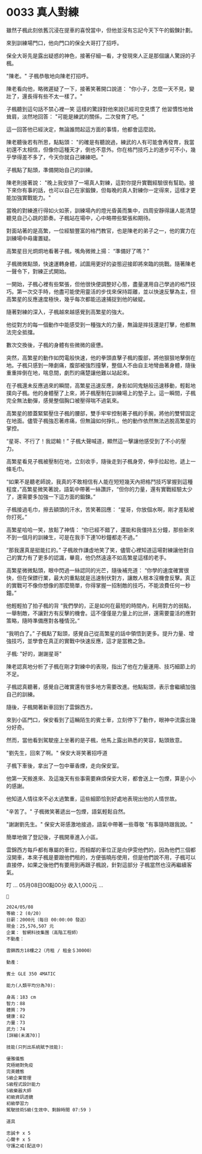 # 0033 真人對練

雖然子楓此刻依舊沉浸在提車的喜悅當中，但他並沒有忘記今天下午的鍛鍊計劃。

來到訓練場門口，他向門口的保全大哥打了招呼。

保全大哥先是露出疑惑的神色，接著仔細一看，才發現來人正是那個讓人驚訝的子楓。

"陳老。"
子楓恭敬地向陳老打招呼。

陳老看向他，略微遲疑了一下，接著笑著開口說道：
"你小子，怎麼一天不見，變壯了，還長得有些不太一樣了。"

子楓聽到這句話不禁心裡一笑
這樣的驚訝對他來說已經司空見慣了
他習慣性地耸耸肩，淡然地回答：
"可能是練武的關係，二次發育了吧。"

這一回答他已經決定，無論誰問起這方面的事情，他都會這麼說。

陳老聽後若有所思，點點頭：
"的確是有聽說過，練武的人有可能會再發育，我當初還不太相信，但像你這種天才，倒也不意外。你在格鬥技巧上的進步可不小，幾乎學得差不多了，今天你就自己練練吧。"

子楓點了點頭，準備開始自己的訓練。

陳老則接著說：
"晚上我安排了一場真人對練，這對你提升實戰經驗很有幫助。接下來你有事的話，也可以自己在家鍛鍊，但每晚的真人對練你一定得來，這樣才更能加強實戰能力。"

當晚的對練進行得如火如荼，訓練場內的燈光昏黃而集中，四周安靜得讓人能清楚聽見自己心跳的節奏。子楓站在場中，心中略帶些緊張和期待。

對面站著的是高繁，一位經驗豐富的格鬥教官，也是陳老的弟子之一，他的實力在訓練場中毋庸置疑。

高繁星目光炯炯地看著子楓，嘴角微微上揚：
“準備好了嗎？”

子楓微微點頭，快速運轉身體，試圖用更好的姿態迎接即將來臨的挑戰。隨著陳老一聲令下，對練正式開始。

一開始，子楓心裡有些緊張，但他很快便調整好心態，盡量運用自己學過的格鬥技巧。第一次交手時，他盡可能使用靈活的步伐來保持距離，並以快速反擊為主，但高繁星的反應速度極快，幾乎每次都能迅速捕捉到他的破綻。

隨著對練的深入，子楓越來越感覺到高繁星的強大。

他從對方的每一個動作中能感受到一種強大的力量，無論是摔技還是打擊，他都無法完全抵擋。

數次交換後，子楓的身體有些微微的疲憊。

突然，高繁星的動作如閃電般快速，他的拳頭直擊子楓的腹部，將他狠狠地擊倒在地。子楓只感到一陣劇痛，腹部被強烈撞擊，整個人不由自主地彎曲著身體，隨後重重摔倒在地，喘息間，劇烈的痛楚讓他難以站起來。

在子楓還未反應過來的瞬間，高繁星迅速反應，身影如同鬼魅般迅速移動，輕鬆地撲向子楓。他的身體壓了上來，將子楓壓制在訓練場上的墊子上。這一瞬間，子楓完全無法動彈，感覺整個胸口被壓得喘不過氣來。

高繁星的膝蓋緊緊壓住子楓的腰部，雙手牢牢控制著子楓的手腕，將他的雙臂固定在地面。儘管子楓強忍著疼痛，但無論如何掙扎，他的動作依然無法逃脫高繁星的掌控。

“星哥、不行了！我認輸！”
子楓大聲喊道，顯然這一擊讓他感受到了不小的壓力。

高繁星看見子楓被壓制在地，立刻收手，隨後走到子楓身旁，伸手拉起他，遞上一條毛巾。

“如果不是聽老師說，我真的不敢相信有人能在短短幾天內把格鬥技巧掌握到這種程度，”高繁星微笑著說，語氣中帶著一絲讚許，“但你的力量，還有實戰經驗太少了，還需要多加強一下這方面的鍛鍊。”

子楓接過毛巾，擦去額頭的汗水，苦笑著回應：
“星哥，你放個水啊，剛才差點被你打死。”

高繁星哈哈一笑，放鬆了神情：
“你已經不錯了，還能和我僵持五分鐘，那些新來不到一個月的訓練生，可是在我手下連10秒鐘都走不過。”

“那我還真是挺能扛的。”
子楓故作謙虛地笑了笑，儘管心裡知道這場對練讓他對自己的實力有了更多的認識，畢竟，他仍然遠遠不如高繁星這樣的老手。

高繁星微微點頭，眼中閃過一絲認同的光芒，隨後補充道：
“你學的速度確實很快，但在保鏢行業，最大的重點就是迅速制伏對方，讓敵人根本沒機會反擊。真正的實戰可不像你想像的那麼簡單，你得掌握一招制敵的技巧，不能浪費任何一秒鐘。”

他輕輕拍了拍子楓的背
“我們學的，正是如何在最短的時間內，利用對方的弱點，一舉制敵，不讓對方有反擊的機會。這不僅僅是力量上的比拼，還需要靈活的應對策略，隨時準備應對各種情況。”

“我明白了。”
子楓點了點頭，感覺自己從高繁星的話中領悟到更多。提升力量、增強技巧，並學會在真正的實戰中快速反應，這才是當務之急。

子楓:
"好的，謝謝星哥"

陳老認真地分析了子楓在剛才對練中的表現，指出了他在力量運用、技巧細節上的不足。

子楓認真聽著，感覺自己確實還有很多地方需要改進。他點點頭，表示會繼續加強自己的訓練。

隨後，子楓開著新車回到了雲錦西方。

來到小區門口，保安看到了這輛陌生的賓士車，立刻停下了動作，眼神中流露出幾分好奇。

然而，當他看到駕駛座上坐著的是子楓，他馬上露出熟悉的笑容，點頭致意。

"劉先生，回來了啊。"
保安大哥笑著招呼道

子楓下車後，拿出了一包中華香煙，走向保安室。

他第一天搬進來、及這幾天有些事需要麻煩保安大哥，都會送上一包煙，算是小小的感謝。

他知道人情往來不必太過繁重，這些細節恰到好處地表現出他的人情世故。

"辛苦了。"
子楓微笑著遞出一包煙，語氣輕鬆自然。

"謝謝劉先生。"
保安大哥感激地接過，語氣中帶著一些尊敬
"有事隨時跟我說。"

簡單地做了登記後，子楓開車進入小區。

雲錦西方每戶都有專屬的車位，而相鄰的車位正是向伊雯他們的，因為他們三個都沒開車，本來子楓是要跟他們租的，方便張曉彤使用，但是他們說不用，子楓可以直接停，如果之後他們有要用到再跟子楓說，針對這部分 子楓當然也沒再繼續客氣。

叮
… 05月08日00點00分 收入1,000元 …

```
📰

2024/05/08
等級：2 (0/20)
日薪：2000元（每日 00:00:00 發送）
現金：25,576,507 元
企業： 智網科技集團（高階工程師）
不動產：

雲錦西方18樓之2（月租 / 租金＄30000）

動產： 

賓士 GLE 350 4MATIC

能力(人類平均分為70):

身高：183 cm
智力：88
體質：79
健康：82
力量：73
武力：74
[詳細(未滿70)]

技能(只列出系統賦予技能):

優雅儀態
究極絕對免疫
完美體態
S級企業管理
S級程式設計能力
S級樂器大師
初級資訊透鏡
初級學習力
駕駛技術S級(生效中、剩餘時間 07:59 )

道具

忠誠卡 x 5
心聲卡 x 5
守護之戒(配送中)

```